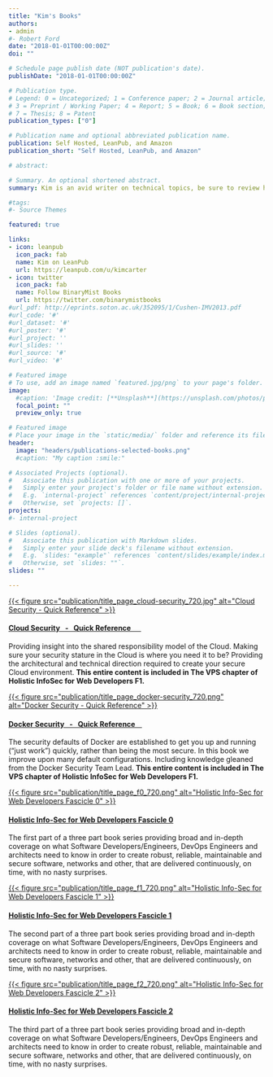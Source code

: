 ```yaml
---
title: "Kim's Books"
authors:
- admin
#- Robert Ford
date: "2018-01-01T00:00:00Z"
doi: ""

# Schedule page publish date (NOT publication's date).
publishDate: "2018-01-01T00:00:00Z"

# Publication type.
# Legend: 0 = Uncategorized; 1 = Conference paper; 2 = Journal article;
# 3 = Preprint / Working Paper; 4 = Report; 5 = Book; 6 = Book section;
# 7 = Thesis; 8 = Patent
publication_types: ["0"]

# Publication name and optional abbreviated publication name.
publication: Self Hosted, LeanPub, and Amazon
publication_short: "Self Hosted, LeanPub, and Amazon"

# abstract: 

# Summary. An optional shortened abstract.
summary: Kim is an avid writer on technical topics, be sure to review his releases.

#tags:
#- Source Themes

featured: true

links:
- icon: leanpub
  icon_pack: fab
  name: Kim on LeanPub
  url: https://leanpub.com/u/kimcarter
- icon: twitter
  icon_pack: fab
  name: Follow BinaryMist Books
  url: https://twitter.com/binarymistbooks
#url_pdf: http://eprints.soton.ac.uk/352095/1/Cushen-IMV2013.pdf
#url_code: '#'
#url_dataset: '#'
#url_poster: '#'
#url_project: ''
#url_slides: ''
#url_source: '#'
#url_video: '#'

# Featured image
# To use, add an image named `featured.jpg/png` to your page's folder. 
image:
  #caption: 'Image credit: [**Unsplash**](https://unsplash.com/photos/pLCdAaMFLTE)'
  focal_point: ""
  preview_only: true

# Featured image
# Place your image in the `static/media/` folder and reference its filename below, e.g. `image = "example.jpg"`.
header:
  image: "headers/publications-selected-books.png"
  #caption: "My caption :smile:"

# Associated Projects (optional).
#   Associate this publication with one or more of your projects.
#   Simply enter your project's folder or file name without extension.
#   E.g. `internal-project` references `content/project/internal-project/index.md`.
#   Otherwise, set `projects: []`.
projects:
#- internal-project

# Slides (optional).
#   Associate this publication with Markdown slides.
#   Simply enter your slide deck's filename without extension.
#   E.g. `slides: "example"` references `content/slides/example/index.md`.
#   Otherwise, set `slides: ""`.
slides: ""

---
```


<!-- For css use: https://getbootstrap.com/docs/3.4/css/ -->

<div class="container">
  <div class="row">
    <div class="project-card project-item col-xs-1 col-md-6 col-lg-4">
      <div class="card kims-selected-publications"> 
        <a href="/publication/cloud-security/" title="Cloud Security - Quick Reference" class="card-image hover-overlay">
          {{< figure src="publication/title_page_cloud-security_720.jpg" alt="Cloud Security - Quick Reference" >}}
        </a> 
        <div class="card-text">
          <h4><a href="/publication/cloud-security/" >Cloud Security &nbsp; - &nbsp; Quick Reference &nbsp;&nbsp;&nbsp;&nbsp;&nbsp;</a></h4>
          <div class="card-desription">
            <p>Providing insight into the shared responsibility model of the Cloud. Making sure your security stature in the Cloud is where you need it to be? Providing the architectural and technical direction required to create your secure Cloud environment. <b>This entire content is included in The VPS chapter of Holistic InfoSec for Web Developers F1.</b></p>
          </div>
        </div>
      </div>
    </div>
    <div class="project-card project-item col-xs-1 col-md-6 col-lg-4">
      <div class="card kims-selected-publications"> 
        <a href="/publication/docker-security/" title="Docker Security - Quick Reference" class="card-image hover-overlay">
          {{< figure src="publication/title_page_docker-security_720.png" alt="Docker Security - Quick Reference" >}}
        </a> 
        <div class="card-text">
          <h4><a href="/publication/docker-security/" >Docker Security &nbsp; - &nbsp; Quick Reference &nbsp;&nbsp;&nbsp;</a></h4>
          <div class="card-desription">
            <p>The security defaults of Docker are established to get you up and running (“just work”) quickly, rather than being the most secure. In this book we improve upon many default configurations. Including knowledge gleaned from the Docker Security Team Lead. <b>This entire content is included in The VPS chapter of Holistic InfoSec for Web Developers F1.</b></p>
          </div>
        </div>
      </div>
    </div>
    <div class="project-card project-item col-xs-1 col-md-6 col-lg-4">
      <div class="card kims-selected-publications"> 
        <a href="https://f0.holisticinfosecforwebdevelopers.com" target="_blank" title="Holistic Info-Sec for Web Developers Fascicle 0" class="card-image hover-overlay">
          {{< figure src="publication/title_page_f0_720.png" alt="Holistic Info-Sec for Web Developers Fascicle 0" >}}
        </a> 
        <div class="card-text">
          <h4><a href="https://f0.holisticinfosecforwebdevelopers.com" target="_blank">Holistic Info-Sec for Web Developers Fascicle 0</a></h4>
          <div class="card-desription">
            <p>The first part of a three part book series providing broad and in-depth coverage on what Software Developers/Engineers, DevOps Engineers and architects need to know in order to create robust, reliable, maintainable and secure software, networks and other, that are delivered continuously, on time, with no nasty surprises.</p>
          </div>
        </div>
      </div>
    </div>
    <div class="project-card project-item col-xs-1 col-md-6 col-lg-4"">
      <div class="card kims-selected-publications"> 
        <a href="https://f1.holisticinfosecforwebdevelopers.com/" target="_blank" title="Holistic Info-Sec for Web Developers Fascicle 1" class="card-image hover-overlay">
          {{< figure src="publication/title_page_f1_720.png" alt="Holistic Info-Sec for Web Developers Fascicle 1" >}}
        </a> 
        <div class="card-text">
          <h4><a href="https://f1.holisticinfosecforwebdevelopers.com/" target="_blank">Holistic Info-Sec for Web Developers Fascicle 1</a></h4>
          <div class="card-desription">
            <p>The second part of a three part book series providing broad and in-depth coverage on what Software Developers/Engineers, DevOps Engineers and architects need to know in order to create robust, reliable, maintainable and secure software, networks and other, that are delivered continuously, on time, with no nasty surprises.</p>
          </div>
        </div>
      </div>
    </div>
    <div class="project-card project-item col-xs-1 col-md-6 col-lg-4"" style="margin-bottom: 20px;">
      <div class="card kims-selected-publications"> 
        <a href="https://f2.holisticinfosecforwebdevelopers.com/" target="_blank" title="Holistic Info-Sec for Web Developers Fascicle 2" class="card-image hover-overlay">
          {{< figure src="publication/title_page_f2_720.png" alt="Holistic Info-Sec for Web Developers Fascicle 2" >}}
        </a> 
        <div class="card-text">
          <h4><a href="https://f2.holisticinfosecforwebdevelopers.com/" target="_blank">Holistic Info-Sec for Web Developers Fascicle 2</a></h4>
          <div class="card-desription">
            <p>The third part of a three part book series providing broad and in-depth coverage on what Software Developers/Engineers, DevOps Engineers and architects need to know in order to create robust, reliable, maintainable and secure software, networks and other, that are delivered continuously, on time, with no nasty surprises.</p>
          </div>
        </div>
      </div>
    </div>
  </div>
</div>

